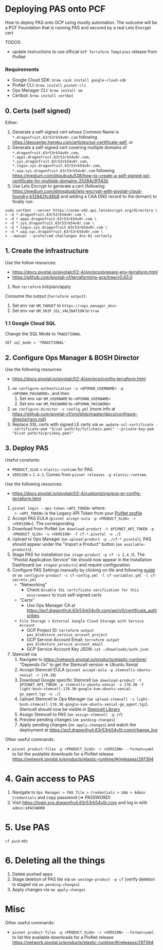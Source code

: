 # Deploying PAS onto PCF

How to deploy PAS onto GCP using mostly automation. The outcome will be a PCF Foundation that is running PAS and secured by a real Lets Encrypt cert

TODOS:
- update instructions to use official `GCP Terraform Templates` release from PivNet

### Requirements

- Google Cloud SDK: `brew cask install google-cloud-sdk`
- PivNet CLI: `brew install pivnet-cli`
- Ops Manager CLI: `brew install om`
- Certbot: `brew install certbot`

## 0. Certs (self signed)

Either:

1. Generate a self-signed cert whose Common Name is `*.dragonfruit.63r53rk54v0r.com` following https://devcenter.heroku.com/articles/ssl-certificate-self, or
1. Generate a self-signed cert covering multiple domains of `*.dragonfruit.63r53rk54v0r.com, *.apps.dragonfruit.63r53rk54v0r.com, *.sys.dragonfruit.63r53rk54v0r.com, *.login.sys.dragonfruit.63r53rk54v0r.com, *.uaa.sys.dragonfruit.63r53rk54v0r.com` following https://medium.com/@pubudu538/how-to-create-a-self-signed-ssl-certificate-for-multiple-domains-25284c91142b
1. Use Lets Encrypt to generate a cert (following https://medium.com/@mxplusb/lets-encrypt-with-pivotal-cloud-foundry-b128431c46b8 and adding a CAA DNS record to the domain) to finally run: 

```
sudo certbot --server https://acme-v02.api.letsencrypt.org/directory \
> -d *.dragonfruit.63r53rk54v0r.com \
> -d *.apps.dragonfruit.63r53rk54v0r.com \
> -d *.sys.dragonfruit.63r53rk54v0r.com \
> -d *.login.sys.dragonfruit.63r53rk54v0r.com \
> -d *.uaa.sys.dragonfruit.63r53rk54v0r.com \
> --manual --preferred-challenges dns-01 certonly
```

## 1. Create the infrastructure

Use the follow resources:
- https://docs.pivotal.io/pivotalcf/2-4/om/gcp/prepare-env-terraform.html
- https://github.com/pivotal-cf/terraforming-gcp/tree/v0.63.0

1. Run `terraform` init/plan/apply

Consume the output (`terraform output`):
1. Set env var `OM_TARGET` to `https://<ops_manager_dns>`
1. Set env var `OM_SKIP_SSL_VALIDATION` to `true`

### 1.1 Google Cloud SQL

Change the SQL Mode to `TRADITIONAL`

```
SET sql_mode = 'TRADITIONAL'
```

## 2. Configure Ops Manager & BOSH Director

Use the following resources:
- https://docs.pivotal.io/pivotalcf/2-4/om/gcp/config-terraform.html

1. `om configure-authentication -u <OPSMAN_USERNAME> -p <OPSMAN_PASSWORD>`, and then
    1. Set env var `OM_USERNAME` to `<OPSMAN_USERNAME>`
    1. Set env var `OM_PASSWORD` to `<OPSMAN_PASSWORD>`
1. `om configure-director -c config.yml` (more info at https://github.com/pivotal-cf/om/blob/master/docs/configure-director/gcp.md)
1. Replace SSL certs with signed LE certs via `om update-ssl-certificate --certificate-pem "$(cat path/to/fullchain.pem)" --private-key-pem "$(cat path/to/privkey.pem)"`

## 3. Deploy PAS

Useful constants:
- `PRODUCT_SLUG` = `elastic-runtime` for PAS.
- `VERSION` = `2.4.3`. Comes from `pivnet releases -p elastic-runtime`.

Use the following resources:

- https://docs.pivotal.io/pivotalcf/2-4/customizing/gcp-er-config-terraform.html

1. `pivnet login --api-token <API_TOKEN>` where:
    - `<API_TOKEN>` is the Legacy API Token from your [PivNet profile](https://network.pivotal.io/users/dashboard/edit-profile)
1. Accept PAS EULA (`pivnet accept-eula -p <PRODUCT_SLUG> -r <VERSION>`). The corresponding 
1. Download from PivNet (`om download-product -t $PIVNET_API_TOKEN -p <PRODUCT_SLUG> -v <VERSION> -f cf-*.pivotal -o ./`)
1. Upload to Ops Manager (`om upload-product -p ./cf-*.pivotal`). PAS should appear under the "Import a Product" button (`om available-products`).
1. Stage PAS for installation (`om stage-product -p cf -v 2.4.3`). The "Pivotal Application Service" tile should now appear in the Installation Dashboard (`om staged-products`) and require configuration.
1. Configure PAS Settings manually by clicking on tile and following [guide](https://docs.pivotal.io/pivotalcf/2-4/customizing/gcp-er-config-terraform.html) or `om configure-product -c cf-config.yml -l cf-variables.yml -l cf-secrets.yml`
    - "Networking"
        - Check `Disable SSL certificate verification for this environment` to trust self-signed certs
    - "Certs"
        - Use Ops Manager CA at https://pcf.dragonfruit.63r53rk54v0r.com/api/v0/certificate_authorities
    - `File Storage > External Google Cloud Storage with Service Account`
        - GCP Project ID: `terraform output pas_blobstore_service_account_project`
        - GCP Service Account Email: `terraform output pas_blobstore_service_account_email`
        - GCP Service Account Key JSON: `cat ~/Downloads/auth.json`
1. Stemcell via
    1. Navigate to https://network.pivotal.io/products/elastic-runtime/ "Depends On" to get the Stemcell version => Ubuntu Xenial
    1. Accept Stemcell EULA (`pivnet accept-eula -p stemcells-ubuntu-xenial -r 170.30`)
    1. Download Google specific Stemcell (`om download-product -t $PIVNET_API_TOKEN -p stemcells-ubuntu-xenial -v 170.30 -f light-bosh-stemcell-170.30-google-kvm-ubuntu-xenial-go_agent.tgz -o ./`)
    1. Upload Stemcell to Ops Manager (`om upload-stemcell -s light-bosh-stemcell-170.30-google-kvm-ubuntu-xenial-go_agent.tgz`). Stemcell should now be visible in [Stemcell Library](https://pcf.dragonfruit.63r53rk54v0r.com/stemcell_library)
    1. Assign Stemcell to PAS (`om assign-stemcell -p cf`)
    1. Preview pending changes (`om pending-changes`)
    1. Apply pending changes (`om apply-changes`) and watch the deployment at https://pcf.dragonfruit.63r53rk54v0r.com/change_log

Other useful commands:
- `pivnet product-files -p <PRODUCT_SLUG> -r <VERSION> --format=yaml` to list the available downloads for a PivNet release https://network.pivotal.io/products/elastic-runtime/#/releases/297394

# 4. Gain access to PAS

1. Navigate to `Ops Manager > PAS Tile > Credentials > UAA > Admin Credentials` and copy password (=> PASSWORD)
1. Visit https://login.sys.dragonfruit.63r53rk54v0r.com and log in with `admin:$PASSWORD`

# 5. Use PAS

`cf push` etc

# 6. Deleting all the things

1. Delete pushed apps
1. Stage deletion of PAS tile via `om unstage-product -p cf` (verify deletion is staged via `om pending-changes`)
1. Apply changes via `om apply-changes`

# Misc

Other useful commands:
- `pivnet product-files -p <PRODUCT_SLUG> -r <VERSION> --format=yaml` to list the available downloads for a PivNet release https://network.pivotal.io/products/elastic-runtime/#/releases/297394